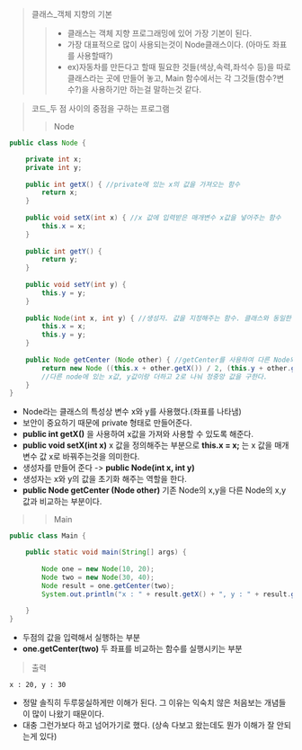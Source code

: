 > 클래스_객체 지향의 기본
>>+ 클래스는 객체 지향 프로그래밍에 있어 가장 기본이 된다.
>>+ 가장 대표적으로 많이 사용되는것이 Node클래스이다. (아마도 좌표를 사용할때?)
>>+ ex)자동차를 만든다고 할때 필요한 것들(색상,속력,좌석수 등)을 따로 클래스라는 곳에 만들어 놓고,
    Main 함수에서는 각 그것들(함수?변수?)을 사용하기만 하는걸 말하는것 같다.
    
> 코드_두 점 사이의 중점을 구하는 프로그램
>> Node
```java
public class Node {

	private int x;
	private int y;
	
	public int getX() { //private에 있는 x의 값을 가져오는 함수
		return x;	
	}
	
	public void setX(int x) { //x 값에 입력받은 매개변수 x값을 넣어주는 함수 
		this.x = x;
	}
	
	public int getY() {
		return y;
	}
	
	public void setY(int y) {
		this.y = y;
	}
	
	public Node(int x, int y) { //생성자. 값을 지정해주는 함수. 클래스와 동일한 이름을 갖는다.
		this.x = x;
		this.y = y;
	}
	
	public Node getCenter (Node other) { //getCenter를 사용하여 다른 Node와 비교해서 정중앙을 구한다.
		return new Node ((this.x + other.getX()) / 2, (this.y + other.getY()) / 2);
		//다른 node에 있는 x값, y값이랑 더하고 2로 나눠 정중앙 값을 구한다.
	}
}
```
+ Node라는 클래스의 특성상 변수 x와 y를 사용했다.(좌표를 나타냄)
+ 보안이 중요하기 때문에 private 형태로 만들어준다.
+ **public int getX()** 을 사용하여 x값을 가져와 사용할 수 있도록 해준다.
+ **public void setX(int x)** x 값을 정의해주는 부분으로 **this.x = x;** 는 x 값을 매개변수 값 x로 바꿔주는것을 의미한다.
+ 생성자를 만들어 준다 -> **public Node(int x, int y)**
+ 생성자는 x와 y의 값을 초기화 해주는 역할을 한다.
+ **public Node getCenter (Node other)** 기존 Node의 x,y을 다른 Node의 x,y 값과 비교하는 부분이다.

>> Main
```java
public class Main {

	public static void main(String[] args) {
		
		Node one = new Node(10, 20);
		Node two = new Node(30, 40);
		Node result = one.getCenter(two);
		System.out.println("x : " + result.getX() + ", y : " + result.getY());
	
	}
}
```
+ 두점의 값을 입력해서 실행하는 부분
+ **one.getCenter(two)** 두 좌표를 비교하는 함수를 실행시키는 부분

> 출력
```
x : 20, y : 30
```
+ 정말 솔직히 두루뭉실하게만 이해가 된다. 그 이유는 익숙치 않은 처음보는 개념들이 많이 나왔기 때문이다.
+ 대충 그런가보다 하고 넘어가기로 했다. (상속 다보고 왔는데도 뭔가 이해가 잘 안되는게 있다)
